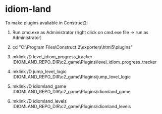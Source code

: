 idiom-land
==========

To make plugins avaliable in Construct2:
1. Run cmd.exe as Administrator (right click on cmd.exe file -> run as Administrator)
2. cd "C:\Program Files\Construct 2\exporters\html5\plugins"

3. mklink /D level_idiom_progress_tracker IDIOMLAND_REPO_DIR\c2_game\Plugins\level_idiom_progress_tracker
3. mklink /D jump_level_logic IDIOMLAND_REPO_DIR\c2_game\Plugins\jump_level_logic
4. mklink /D idiomland_game IDIOMLAND_REPO_DIR\c2_game\Plugins\idiomland_game
5. mklink /D idiomland_levels IDIOMLAND_REPO_DIR\c2_game\Plugins\idiomland_levels
